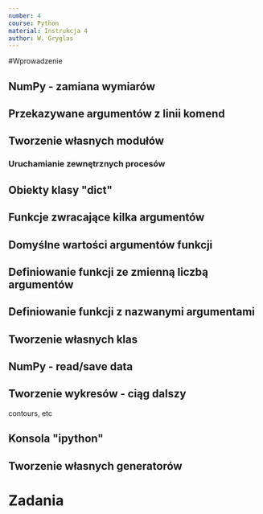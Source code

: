 ```yaml
---
number: 4
course: Python
material: Instrukcja 4
author: W. Gryglas
---
```



#Wprowadzenie


## NumPy - zamiana wymiarów

## Przekazywane argumentów z linii komend

## Tworzenie własnych modułów

### Uruchamianie zewnętrznych procesów

## Obiekty klasy "dict"

## Funkcje zwracające kilka argumentów

## Domyślne wartości argumentów funkcji

## Definiowanie funkcji ze zmienną liczbą argumentów

## Definiowanie funkcji z nazwanymi argumentami

## Tworzenie własnych klas

## NumPy - read/save data

## Tworzenie wykresów - ciąg dalszy
contours, etc

## Konsola "ipython"

## Tworzenie własnych generatorów

# Zadania 
